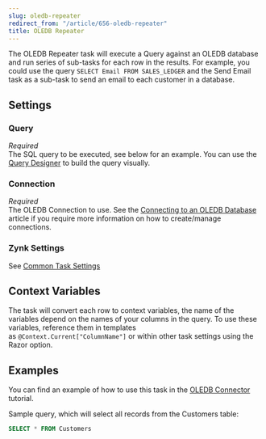 ```yaml
---
slug: oledb-repeater
redirect_from: "/article/656-oledb-repeater"
title: OLEDB Repeater
---
```

The OLEDB Repeater task will execute a Query against an OLEDB database and run series of sub-tasks for each row in the results. For example, you could use the query `SELECT Email FROM SALES_LEDGER` and the Send Email task as a sub-task to send an email to each customer in a database.

## Settings
### Query
_Required_  
The SQL query to be executed, see below for an example.  You can use the [Query Designer](query-designer) to build the query visually.  

### Connection
_Required_  
The OLEDB Connection to use.  See the [Connecting to an OLEDB Database](connecting-to-an-oledb-database) article if you require more information on how to create/manage connections.

### Zynk Settings
See [Common Task Settings](common-task-settings)

## Context Variables
The task will convert each row to context variables, the name of the variables depend on the names of your columns in the query. To use these variables, reference them in templates as `@Context.Current["ColumnName"]` or within other task settings using the Razor option.

## Examples
You can find an example of how to use this task in the [OLEDB Connector](646-using-oledb-connector) tutorial.

Sample query, which will select all records from the Customers table:

```sql    
SELECT * FROM Customers
```